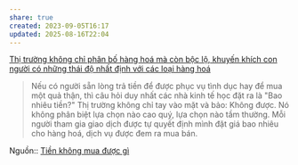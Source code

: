 ```yaml
---
share: true
created: 2023-09-05T16:17
updated: 2025-08-16T22:04
---
```

[Thị trường không chỉ phân bố hàng hoá mà còn bộc lộ, khuyến khích con người có những thái độ nhất định với các loại hàng hoá](./Th%E1%BB%8B%20tr%C6%B0%E1%BB%9Dng%20kh%C3%B4ng%20ch%E1%BB%89%20ph%C3%A2n%20b%E1%BB%91%20h%C3%A0ng%20ho%C3%A1%20m%C3%A0%20c%C3%B2n%20b%E1%BB%99c%20l%E1%BB%99,%20khuy%E1%BA%BFn%20kh%C3%ADch%20con%20ng%C6%B0%E1%BB%9Di%20c%C3%B3%20nh%E1%BB%AFng%20th%C3%A1i%20%C4%91%E1%BB%99%20nh%E1%BA%A5t%20%C4%91%E1%BB%8Bnh%20v%E1%BB%9Bi%20c%C3%A1c%20lo%E1%BA%A1i%20h%C3%A0ng%20ho%C3%A1.md)

> Nếu có người sẵn lòng trả tiền để được phục vụ tình dục hay để mua một quả thận, thì câu hỏi duy nhất các nhà kinh tế học đặt ra là "Bao nhiêu tiền?" Thị trường không chỉ tay vào mặt và bảo: Không được. Nó không phân biệt lựa chọn nào cao quý, lựa chọn nào tầm thường. Mỗi người tham gia giao dịch được tự quyết định mình đặt giá bao nhiêu cho hàng hoá, dịch vụ được đem ra mua bán. 

Nguồn:: [Tiền không mua được gì](../../%CE%9E%20Ngu%E1%BB%93n/Ti%E1%BB%81n%20kh%C3%B4ng%20mua%20%C4%91%C6%B0%E1%BB%A3c%20g%C3%AC.md)
